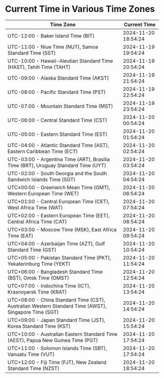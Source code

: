 # Current Time in Various Time Zones

| Time Zone | Current Time |
|-----------|--------------|
| UTC-12:00 - Baker Island Time (BIT) | 2024-11-20 18:54:24 |
| UTC-11:00 - Niue Time (NUT), Samoa Standard Time (SST) | 2024-11-19 19:54:24 |
| UTC-10:00 - Hawaii-Aleutian Standard Time (HAST), Tahiti Time (TAHT) | 2024-11-19 20:54:24 |
| UTC-09:00 - Alaska Standard Time (AKST) | 2024-11-19 21:54:24 |
| UTC-08:00 - Pacific Standard Time (PST) | 2024-11-19 22:54:24 |
| UTC-07:00 - Mountain Standard Time (MST) | 2024-11-19 23:54:24 |
| UTC-06:00 - Central Standard Time (CST) | 2024-11-20 00:54:24 |
| UTC-05:00 - Eastern Standard Time (EST) | 2024-11-20 01:54:24 |
| UTC-04:00 - Atlantic Standard Time (AST), Eastern Caribbean Time (ECT) | 2024-11-20 02:54:24 |
| UTC-03:00 - Argentina Time (ART), Brasília Time (BRT), Uruguay Standard Time (UYT) | 2024-11-20 03:54:24 |
| UTC-02:00 - South Georgia and the South Sandwich Islands Time (SGT) | 2024-11-20 04:54:24 |
| UTC±00:00 - Greenwich Mean Time (GMT), Western European Time (WET) | 2024-11-20 06:54:24 |
| UTC+01:00 - Central European Time (CET), West Africa Time (WAT) | 2024-11-20 07:54:24 |
| UTC+02:00 - Eastern European Time (EET), Central Africa Time (CAT) | 2024-11-20 08:54:24 |
| UTC+03:00 - Moscow Time (MSK), East Africa Time (EAT) | 2024-11-20 09:54:24 |
| UTC+04:00 - Azerbaijan Time (AZT), Gulf Standard Time (GST) | 2024-11-20 10:54:24 |
| UTC+05:00 - Pakistan Standard Time (PKT), Yekaterinburg Time (YEKT) | 2024-11-20 11:54:24 |
| UTC+06:00 - Bangladesh Standard Time (BST), Omsk Time (OMST) | 2024-11-20 12:54:24 |
| UTC+07:00 - Indochina Time (ICT), Krasnoyarsk Time (KRAT) | 2024-11-20 13:54:24 |
| UTC+08:00 - China Standard Time (CST), Australian Western Standard Time (AWST), Singapore Time (SGT) | 2024-11-20 14:54:24 |
| UTC+09:00 - Japan Standard Time (JST), Korea Standard Time (KST) | 2024-11-20 15:54:24 |
| UTC+10:00 - Australian Eastern Standard Time (AEST), Papua New Guinea Time (PGT) | 2024-11-20 17:54:24 |
| UTC+11:00 - Solomon Islands Time (SBT), Vanuatu Time (VUT) | 2024-11-20 17:54:24 |
| UTC+12:00 - Fiji Time (FJT), New Zealand Standard Time (NZST) | 2024-11-20 18:54:24 |
